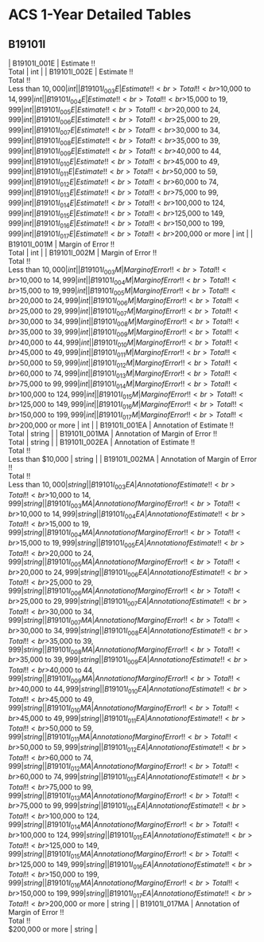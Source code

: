 # ACS 1-Year Detailed Tables

## B19101I

| B19101I_001E | Estimate !!<br>Total | int |
| B19101I_002E | Estimate !!<br>Total !!<br>Less than $10,000 | int |
| B19101I_003E | Estimate !!<br>Total !!<br>$10,000 to $14,999 | int |
| B19101I_004E | Estimate !!<br>Total !!<br>$15,000 to $19,999 | int |
| B19101I_005E | Estimate !!<br>Total !!<br>$20,000 to $24,999 | int |
| B19101I_006E | Estimate !!<br>Total !!<br>$25,000 to $29,999 | int |
| B19101I_007E | Estimate !!<br>Total !!<br>$30,000 to $34,999 | int |
| B19101I_008E | Estimate !!<br>Total !!<br>$35,000 to $39,999 | int |
| B19101I_009E | Estimate !!<br>Total !!<br>$40,000 to $44,999 | int |
| B19101I_010E | Estimate !!<br>Total !!<br>$45,000 to $49,999 | int |
| B19101I_011E | Estimate !!<br>Total !!<br>$50,000 to $59,999 | int |
| B19101I_012E | Estimate !!<br>Total !!<br>$60,000 to $74,999 | int |
| B19101I_013E | Estimate !!<br>Total !!<br>$75,000 to $99,999 | int |
| B19101I_014E | Estimate !!<br>Total !!<br>$100,000 to $124,999 | int |
| B19101I_015E | Estimate !!<br>Total !!<br>$125,000 to $149,999 | int |
| B19101I_016E | Estimate !!<br>Total !!<br>$150,000 to $199,999 | int |
| B19101I_017E | Estimate !!<br>Total !!<br>$200,000 or more | int |
| B19101I_001M | Margin of Error !!<br>Total | int |
| B19101I_002M | Margin of Error !!<br>Total !!<br>Less than $10,000 | int |
| B19101I_003M | Margin of Error !!<br>Total !!<br>$10,000 to $14,999 | int |
| B19101I_004M | Margin of Error !!<br>Total !!<br>$15,000 to $19,999 | int |
| B19101I_005M | Margin of Error !!<br>Total !!<br>$20,000 to $24,999 | int |
| B19101I_006M | Margin of Error !!<br>Total !!<br>$25,000 to $29,999 | int |
| B19101I_007M | Margin of Error !!<br>Total !!<br>$30,000 to $34,999 | int |
| B19101I_008M | Margin of Error !!<br>Total !!<br>$35,000 to $39,999 | int |
| B19101I_009M | Margin of Error !!<br>Total !!<br>$40,000 to $44,999 | int |
| B19101I_010M | Margin of Error !!<br>Total !!<br>$45,000 to $49,999 | int |
| B19101I_011M | Margin of Error !!<br>Total !!<br>$50,000 to $59,999 | int |
| B19101I_012M | Margin of Error !!<br>Total !!<br>$60,000 to $74,999 | int |
| B19101I_013M | Margin of Error !!<br>Total !!<br>$75,000 to $99,999 | int |
| B19101I_014M | Margin of Error !!<br>Total !!<br>$100,000 to $124,999 | int |
| B19101I_015M | Margin of Error !!<br>Total !!<br>$125,000 to $149,999 | int |
| B19101I_016M | Margin of Error !!<br>Total !!<br>$150,000 to $199,999 | int |
| B19101I_017M | Margin of Error !!<br>Total !!<br>$200,000 or more | int |
| B19101I_001EA | Annotation of Estimate !!<br>Total | string |
| B19101I_001MA | Annotation of Margin of Error !!<br>Total | string |
| B19101I_002EA | Annotation of Estimate !!<br>Total !!<br>Less than $10,000 | string |
| B19101I_002MA | Annotation of Margin of Error !!<br>Total !!<br>Less than $10,000 | string |
| B19101I_003EA | Annotation of Estimate !!<br>Total !!<br>$10,000 to $14,999 | string |
| B19101I_003MA | Annotation of Margin of Error !!<br>Total !!<br>$10,000 to $14,999 | string |
| B19101I_004EA | Annotation of Estimate !!<br>Total !!<br>$15,000 to $19,999 | string |
| B19101I_004MA | Annotation of Margin of Error !!<br>Total !!<br>$15,000 to $19,999 | string |
| B19101I_005EA | Annotation of Estimate !!<br>Total !!<br>$20,000 to $24,999 | string |
| B19101I_005MA | Annotation of Margin of Error !!<br>Total !!<br>$20,000 to $24,999 | string |
| B19101I_006EA | Annotation of Estimate !!<br>Total !!<br>$25,000 to $29,999 | string |
| B19101I_006MA | Annotation of Margin of Error !!<br>Total !!<br>$25,000 to $29,999 | string |
| B19101I_007EA | Annotation of Estimate !!<br>Total !!<br>$30,000 to $34,999 | string |
| B19101I_007MA | Annotation of Margin of Error !!<br>Total !!<br>$30,000 to $34,999 | string |
| B19101I_008EA | Annotation of Estimate !!<br>Total !!<br>$35,000 to $39,999 | string |
| B19101I_008MA | Annotation of Margin of Error !!<br>Total !!<br>$35,000 to $39,999 | string |
| B19101I_009EA | Annotation of Estimate !!<br>Total !!<br>$40,000 to $44,999 | string |
| B19101I_009MA | Annotation of Margin of Error !!<br>Total !!<br>$40,000 to $44,999 | string |
| B19101I_010EA | Annotation of Estimate !!<br>Total !!<br>$45,000 to $49,999 | string |
| B19101I_010MA | Annotation of Margin of Error !!<br>Total !!<br>$45,000 to $49,999 | string |
| B19101I_011EA | Annotation of Estimate !!<br>Total !!<br>$50,000 to $59,999 | string |
| B19101I_011MA | Annotation of Margin of Error !!<br>Total !!<br>$50,000 to $59,999 | string |
| B19101I_012EA | Annotation of Estimate !!<br>Total !!<br>$60,000 to $74,999 | string |
| B19101I_012MA | Annotation of Margin of Error !!<br>Total !!<br>$60,000 to $74,999 | string |
| B19101I_013EA | Annotation of Estimate !!<br>Total !!<br>$75,000 to $99,999 | string |
| B19101I_013MA | Annotation of Margin of Error !!<br>Total !!<br>$75,000 to $99,999 | string |
| B19101I_014EA | Annotation of Estimate !!<br>Total !!<br>$100,000 to $124,999 | string |
| B19101I_014MA | Annotation of Margin of Error !!<br>Total !!<br>$100,000 to $124,999 | string |
| B19101I_015EA | Annotation of Estimate !!<br>Total !!<br>$125,000 to $149,999 | string |
| B19101I_015MA | Annotation of Margin of Error !!<br>Total !!<br>$125,000 to $149,999 | string |
| B19101I_016EA | Annotation of Estimate !!<br>Total !!<br>$150,000 to $199,999 | string |
| B19101I_016MA | Annotation of Margin of Error !!<br>Total !!<br>$150,000 to $199,999 | string |
| B19101I_017EA | Annotation of Estimate !!<br>Total !!<br>$200,000 or more | string |
| B19101I_017MA | Annotation of Margin of Error !!<br>Total !!<br>$200,000 or more | string |

